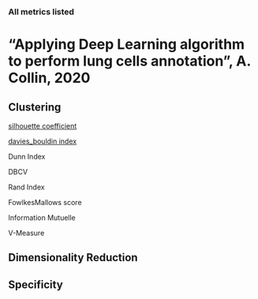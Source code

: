 ### All metrics listed ###

# “Applying Deep Learning algorithm to perform lung cells annotation”, A. Collin, 2020

## Clustering 

[silhouette coefficient](silhouette.md)

[davies_bouldin index](dbi.md)

Dunn Index 

DBCV 

Rand Index 

FowlkesMallows score 

Information Mutuelle 

V-Measure 


## Dimensionality Reduction

## Specificity 

